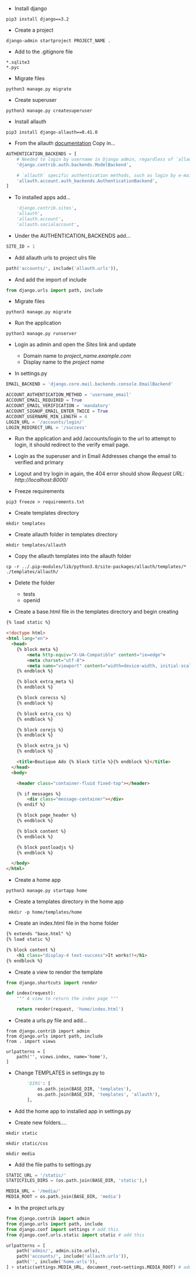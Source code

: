 
* Install django
```
pip3 install django==3.2
```

* Create a project
```
django-admin startproject PROJECT_NAME .
```

* Add to the .gitignore file
```
*.sqlite3
*.pyc
```

* Migrate files
```
python3 manage.py migrate
```

* Create superuser
```
python3 manage.py createsuperuser
```

* Install allauth
```
pip3 install django-allauth==0.41.0
```

* From the allauth [documentation](https://django-allauth.readthedocs.io/en/latest/installation.html) Copy in...
```py
AUTHENTICATION_BACKENDS = [
    # Needed to login by username in Django admin, regardless of `allauth`
    'django.contrib.auth.backends.ModelBackend',

    # `allauth` specific authentication methods, such as login by e-mail
    'allauth.account.auth_backends.AuthenticationBackend',
]
```

* To installed apps add...
```py
    'django.contrib.sites',
    'allauth',
    'allauth.account',
    'allauth.socialaccount',
```

* Under the AUTHENTICATION_BACKENDS add...
```py
SITE_ID = 1
```

* Add allauth urls to project ulrs file
```py
path('accounts/', include('allauth.urls')),
```

* And add the import of include
```py
from django.urls import path, include
``` 

* Migrate files
```
python3 manage.py migrate
```

* Run the application
```
python3 manage.py runserver
```

* Login as admin and open the *Sites* link and update
    * Domain name to *project_name.example.com*
    * Display name to the *project name*

* In settings.py 
```py
EMAIL_BACKEND = 'django.core.mail.backends.console.EmailBackend'

ACCOUNT_AUTHENTICATION_METHOD = 'username_email'
ACCOUNT_EMAIL_REQUIRED = True
ACCOUNT_EMAIL_VERIFICATION = 'mandatory'
ACCOUNT_SIGNUP_EMAIL_ENTER_TWICE = True
ACCOUNT_USERNAME_MIN_LENGTH = 4
LOGIN_URL = '/accounts/login/'
LOGIN_REDIRECT_URL = '/success'
```

* Run the application and add /accounts/login to the url to attempt to login, it should redirect to the verify email page.

* Login as the superuser and in Email Addresses change the email to verified and primary

* Logout and try login in again, the 404 error should show *Request URL:	http://localhost:8000/*

* Freeze requirements
```
pip3 freeze > requirements.txt
```

* Create templates directory
```
mkdir templates
```

* Create allauth folder in templates directory
```
mkdir templates/allauth
```

* Copy the allauth templates into the allauth folder
```
cp -r ../.pip-modules/lib/python3.8/site-packages/allauth/templates/* ./templates/allauth/
```

* Delete the folder
    * tests
    * openid

* Create a base.html file in the templates directory and begin creating

```html
{% load static %}

<!doctype html>
<html lang="en">
  <head>
    {% block meta %}
        <meta http-equiv="X-UA-Compatible" content="ie=edge">
        <meta charset="utf-8">
        <meta name="viewport" content="width=device-width, initial-scale=1, shrink-to-fit=no">
    {% endblock %}

    {% block extra_meta %}
    {% endblock %}

    {% block corecss %}
    {% endblock %}

    {% block extra_css %}
    {% endblock %}

    {% block corejs %}
    {% endblock %}

    {% block extra_js %}
    {% endblock %}

    <title>Boutique Ado {% block title %}{% endblock %}</title>
  </head>
  <body>

    <header class="container-fluid fixed-top"></header>

    {% if messages %}
        <div class="message-container"></div>
    {% endif %}

    {% block page_header %}
    {% endblock %}

    {% block content %}
    {% endblock %}

    {% block postloadjs %}
    {% endblock %}

  </body>
</html>
```

* Create a home app
```
python3 manage.py startapp home
```

* Create a templates directory in the home app
```
 mkdir -p home/templates/home
```

* Create an index.html file in the home folder
```html
{% extends "base.html" %}
{% load static %}

{% block content %}
    <h1 class="display-4 text-success">It works!!</h1>
{% endblock %}
```

* Create a view to render the template
```py
from django.shortcuts import render

def index(request):
    """ A view to return the index page """

    return render(request, 'home/index.html')

```

* Create a urls.py file and add...
```
from django.contrib import admin
from django.urls import path, include
from . import views

urlpatterns = [
    path('', views.index, name='home'),
]

```

* Change TEMPLATES in settings.py to 

```py
        'DIRS': [
            os.path.join(BASE_DIR, 'templates'),
            os.path.join(BASE_DIR, 'templates', 'allauth'),
        ],
```

* Add the home app to installed app in settings.py

* Create new folders....
```
mkdir static
```

```
mkdir static/css
```

```
mkdir media
```

* Add the file paths to settings.py
```py
STATIC_URL = '/static/'
STATICFILES_DIRS = (os.path.join(BASE_DIR, 'static'),)

MEDIA_URL = '/media/'
MEDIA_ROOT = os.path.join(BASE_DIR, 'media')
```

* In the project urls.py

```py
from django.contrib import admin
from django.urls import path, include
from django.conf import settings # add this
from django.conf.urls.static import static # add this

urlpatterns = [
    path('admin/', admin.site.urls),
    path('accounts/', include('allauth.urls')),
    path('', include('home.urls')),
] + static(settings.MEDIA_URL, document_root=settings.MEDIA_ROOT) # add this
```